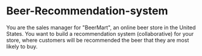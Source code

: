 # Beer-Recommendation-system

You are the sales manager for "BeerMart", an online beer store in the United States. You want to build a recommendation system (collaborative) for your store, where customers will be recommended the beer that they are most likely to buy.
